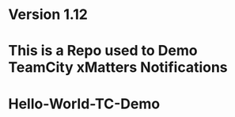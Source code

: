 # Version 1.12

# This is a Repo used to Demo TeamCity xMatters Notifications

# Hello-World-TC-Demo
